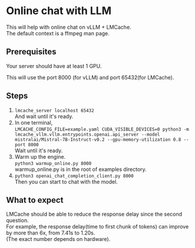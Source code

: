 # Online chat with LLM
This will help with online chat on vLLM + LMCache.  
The default context is a ffmpeg man page.  
## Prerequisites
Your server should have at least 1 GPU.  

This will use the port 8000 (for vLLM) and port 65432(for LMCache).  
## Steps
1.  ```lmcache_server localhost 65432```  
And wait until it's ready.  
2. In one terminal,  
```LMCACHE_CONFIG_FILE=example.yaml CUDA_VISIBLE_DEVICES=0 python3 -m lmcache_vllm.vllm.entrypoints.openai.api_server --model mistralai/Mistral-7B-Instruct-v0.2 --gpu-memory-utilization 0.8 --port 8000```  
Wait until it's ready.  
3. Warm up the engine.  
```python3 warmup_online.py 8000```  
warmup_online.py is in the root of examples directory.  
4.  ```python3 openai_chat_completion_client.py 8000```  
Then you can start to chat with the model.  
## What to expect
LMCache should be able to reduce the response delay since the second question.  
For example, the response delay(time to first chunk of tokens) can improve by more than 6x, from 7.41s to 1.20s.  
(The exact number depends on hardware).  

